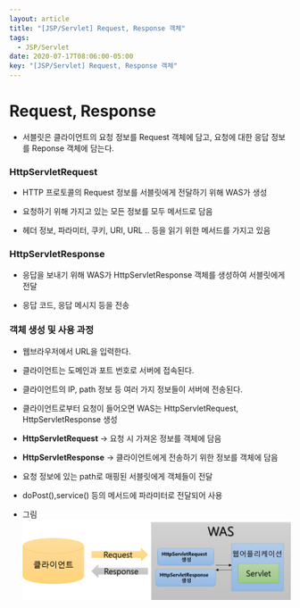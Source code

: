 ```yaml
---
layout: article
title: "[JSP/Servlet] Request, Response 객체"
tags:
  - JSP/Servlet
date: 2020-07-17T08:06:00-05:00
key: "[JSP/Servlet] Request, Response 객체"
---
```


# Request, Response

- 서블릿은 클라이언트의 요청 정보를 Request 객체에 담고, 요청에 대한 응답 정보를 Reponse 객체에 담는다.

<!--more-->

### HttpServletRequest

- HTTP 프로토콜의 Request 정보를 서블릿에게 전달하기 위해 WAS가 생성

- 요청하기 위해 가지고 있는 모든 정보를 모두 메서드로 담음

- 헤더 정보, 파라미터, 쿠키, URI, URL .. 등을 읽기 위한 메서드를 가지고 있음

### HttpServletResponse

- 응답을 보내기 위해 WAS가 HttpServletResponse 객체를 생성하여 서블릿에게 전달

- 응답 코드, 응답 메시지 등을 전송

### 객체 생성 및 사용 과정

- 웹브라우저에서 URL을 입력한다.

- 클라이언트는 도메인과 포트 번호로 서버에 접속된다.
- 클라이언트의 IP, path 정보 등 여러 가지 정보들이 서버에 전송된다.

- 클라이언트로부터 요청이 들어오면 WAS는 HttpServletRequest, HttpServletResponse 생성

- **HttpServletRequest** -> 요청 시 가져온 정보를 객체에 담음

- **HttpServletResponse** -> 클라이언트에게 전송하기 위한 정보를 객체에 담음

- 요청 정보에 있는 path로 매핑된 서블릿에게 객체들이 전달

- doPost(),service() 등의 메서드에 파라미터로 전달되어 사용

- 그림<br> ![](/assets/images/200717-1.png)
